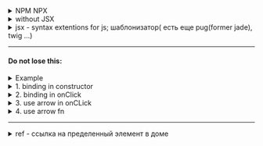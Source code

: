 
<details>
  <summary>NPM NPX</summary>
  <p>
    
  npx create-react-app project_name (new dir) <br />
  npx create-react-app .project_name <br />
  npm start <br />
  npm run build <br />
    
  https://codesandbox.io/s/react-quick-start-p7m0g <br />
  </p>
</details>

<details>
  <summary>without JSX</summary>
  <p>
    
    ReactDOM.render(
        React.createElement('div', {className:'App', sex:'sex'}, [
          React.createElement('h1', null, 'App'),
          React.createElement('p', null, '2010')
        ]),
        document.getElementById('root')
    );
    
  </p>
</details>
<details>
  <summary>jsx - syntax extentions for js; шаблонизатор( есть еще pug(former jade), twig ...)</summary>
  <p>
    
  inside {}: <br />
  not permitted instructions: if ,switch, for,while <br />
  permitted expression: fn(), exp ? [ifTrue] : [ifFalse] 
    
  </p>
</details>

<hr /> 

#### Do not lose this:
<details>
  <summary>Example</summary>
  <p>
    
    import React from "react";

    export class HomeClass extends React.Component {
      state = { counter: 0 };
      // or
      // constructor(props) {
      //   super(props);
      //   this.state = {
      //     counter: 0
      //   };
      //   this.counterHandler = this.counterHandler.bind(this) // *1
      // }

      counterHandler(vector) {
        this.setState({
          counter: this.state.counter + 1
        });

        // to add 3 to counter at once
        this.setState(
          (prevState) => {
            return { counter: prevState.counter + 1 };
          },
          () => {
            console.log("cb counter 1");
          }
        );
    
        // short -v (without return)
        this.setState(
          (prevState) => ({ counter: prevState.counter + 1 }),
          () => {
            console.log("cb counter 2");
          }
        );
        this.setState(
          (prevState) => ({ counter: prevState.counter + 1 }),
          () => {
            console.log("cb counter 3");
          }
        );
      }
      render() {
        return (
          <div className="Home">
            <h1
              data-name="dataHome"
              onClick={(e) => console.log(e.target.dataset.name)}
            >
              HomeClass
            </h1>
            <p>{this.state.counter}</p>
            
            <button onClick={this.counterHandler.bind(this)}>Add</button>
            {/*  or  */}
            <button onClick={() => this.counterHandler}>Add</button>
          </div>
        );
      }
    }

    
  </p>
</details>
<details>
  <summary>1. binding in constructor </summary>
  <p>
    
    constructor(props) {
      super(props);
      this.state = {
        counter: 0
      };
      this.counterHandler = this.counterHandler.bind(this) // *1
    }
    
  </p>
</details>
<details>
  <summary>2. binding in onClick </summary>
  <p>
    
    <button onClick={this.counterHandler.bind(this)}>Add</button>
    
  </p>
</details>
<details>
  <summary>3. use arrow in onCLick</summary>
  <p>
    
    <button onClick={() => this.counterHandler()}>Add</button>
    
  </p>
</details>
<details>
  <summary>4. use arrow fn</summary>
  <p>
    
    const = counterHandler = () => {
      this.setState({
        counter: this.state.counter + 1
      });
    }
  </p>
</details>

<hr /> 


<details>
  <summary>ref - ссылка на пределенный элемент в доме</summary>
  <p>
    
    export class FormClassPage extends React.Component {
      constructor(props) {
        super(props)
        this.state = {
          firstName: "",
          ...
        };
        this.emailRef = React.createRef()  // for focus()

        this.cardRef = React.createRef() // uncontrollable input
        this.telRef = React.createRef()// uncontrollable input
      }
      handleInputs = (event) => {
        this.setState({
          [event.target.name]: event.target.value
        }, () => {
          if (this.state.firstName.length === 16) { // for bank card
            this.emailRef.current.focus()
          }
        });
      };

      render() {
        return (
           <div>
              <input
                name={"firstName"}
                placeholder={"first name"}
                type="text"
                value={this.state.firstName}
                onChange={this.handleInputs}
              />
              <br />
              <input
                name={"email"}
                placeholder={"email"}
                type="email"
                value={this.state.email}
                onChange={this.handleInputs}
                ref={this.emailRef}
              />
            </div>
            <hr />
            <form onSubmit={this.formCardSubmit}>
              <input
                name={"card"}
                placeholder={"card"}
                type="text"
                ref={this.cardRef}
              />
              <input
                name={"tel"}
                placeholder={"tel"}
                type="tel"
                ref={this.telRef}
              />
              <button>Send</button>
            </form >
          </div>
        );
      }
      // --------------
      formCardSubmit = (e) => {
        console.log(this.cardRef.current)
        e.preventDefault()
        if (this.cardRef.current.value.length < 16) {
          alert('this.cardRef.current.value.length < 16')
          return
        }
        if (this.telRef.current.value.length < 11) {
          alert('this.telRef.current.value.length < 11')
          return
        }
        this.cardRef.current.value = ''
        this.telRef.current.value = ''
        alert('data sent')
      }
    }
       
  </p>
</details>
